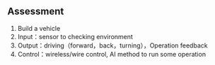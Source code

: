 ## Assessment
1. Build a vehicle 
2. Input：sensor to checking environment
3. Output：driving（forward，back，turning），Operation feedback
4. Control：wireless/wire control, AI method to run some operation